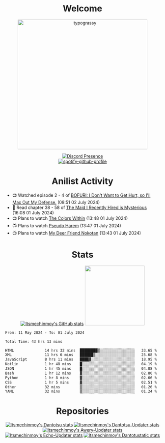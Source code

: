 <div align="center">

# Welcome
<a href="https://github.com/kawarimidoll/typograssy">
    <img alt="typograssy" src="https://typograssy.deno.dev/api?text=%E3%82%88%E3%81%86%E3%81%93%E3%81%9D%E3%81%BF%E3%81%AA%E3%81%95%E3%82%93%20-%20Itsmechinmoy--&&l0=none&l1=82d9d0&l2=027353&l3=038c4c&l4=01402e&bg=none&frame=none&speed=100&comment=" width="421.99">
</a>

[![Discord Presence](https://lanyard.cnrad.dev/api/523539866311720963?theme=dark&bg=Oe1116&animated=false&hideDiscrim=true&borderRadius=30px&hideActivity=whenNotUsed)](https://discord.com/users/523539866311720963)<br>
[![spotify-github-profile](https://spotify-github-profile.kittinanx.com/api/view?uid=31zczwoe3obxakjgkio7anubhkaq&cover_image=true&theme=novatorem&show_offline=true&background_color=121212&interchange=false&bar_color=53b14f&bar_color=ffffff&bar_color_cover=false)](https://spotify-github-profile.vercel.app/api/view?uid=31zczwoe3obxakjgkio7anubhkaq&redirect=true)
</div>

<div align="center">

# Anilist Activity
</div>
<!-- ANILIST_ACTIVITY:start -->

-   📺 Watched episode 2 - 4 of [BOFURI: I Don't Want to Get Hurt, so I'll Max Out My Defense.](https://anilist.co/anime/106479) (08:51 02 July 2024)
-   📖 Read chapter 38 - 58 of [The Maid I Recently Hired is Mysterious](https://anilist.co/manga/114917) (16:08 01 July 2024)
-   📺 Plans to watch [The Colors Within](https://anilist.co/anime/158166) (13:48 01 July 2024)
-   📺 Plans to watch [Pseudo Harem](https://anilist.co/anime/163623) (13:47 01 July 2024)
-   📺 Plans to watch [My Deer Friend Nokotan](https://anilist.co/anime/175977) (13:43 01 July 2024)

<!-- ANILIST_ACTIVITY:end -->
<div align="center">
    
# Stats
[![Itsmechinmoy's GitHub stats](https://github-readme-stats.vercel.app/api?username=itsmechinmoy&show_icons=true&theme=algolia)](https://github.com/anuraghazra/github-readme-stats)
<img src="https://github-readme-stackoverflow.vercel.app/?userID=25004176&theme=dark" height="194"/>
</div>
<!--START_SECTION:waka-->

```txt
From: 11 May 2024 - To: 01 July 2024

Total Time: 43 hrs 13 mins

HTML              14 hrs 32 mins  ████████▒░░░░░░░░░░░░░░░░   33.65 %
XML               11 hrs 6 mins   ██████▒░░░░░░░░░░░░░░░░░░   25.68 %
JavaScript        8 hrs 11 mins   ████▓░░░░░░░░░░░░░░░░░░░░   18.95 %
Kotlin            1 hr 48 mins    █░░░░░░░░░░░░░░░░░░░░░░░░   04.19 %
JSON              1 hr 45 mins    █░░░░░░░░░░░░░░░░░░░░░░░░   04.08 %
Bash              1 hr 12 mins    ▓░░░░░░░░░░░░░░░░░░░░░░░░   02.80 %
Python            1 hr 8 mins     ▓░░░░░░░░░░░░░░░░░░░░░░░░   02.66 %
CSS               1 hr 5 mins     ▓░░░░░░░░░░░░░░░░░░░░░░░░   02.51 %
Other             32 mins         ▒░░░░░░░░░░░░░░░░░░░░░░░░   01.26 %
YAML              32 mins         ▒░░░░░░░░░░░░░░░░░░░░░░░░   01.24 %
```

<!--END_SECTION:waka-->
<div align="center">

# Repositories
[![Itsmechinmoy's Dantotsu stats](https://github-readme-stats.vercel.app/api/pin/?username=itsmechinmoy&repo=dantotsu&show_icons=true&theme=algolia&description_lines_count=1)](https://github.com/itsmechinmoy/dantotsu)
[![Itsmechinmoy's Dantotsu-Updater stats](https://github-readme-stats.vercel.app/api/pin/?username=itsmechinmoy&repo=dantotsu-updater&show_icons=true&theme=algolia&description_lines_count=1)](https://github.com/itsmechinmoy/dantotsu-updater)
[![Itsmechinmoy's Awery-Updater stats](https://github-readme-stats.vercel.app/api/pin/?username=itsmechinmoy&repo=awery-updater&show_icons=true&theme=algolia&description_lines_count=1)](https://github.com/itsmechinmoy/awery-updater)
[![Itsmechinmoy's Echo-Updater stats](https://github-readme-stats.vercel.app/api/pin/?username=itsmechinmoy&repo=echo-updater&show_icons=true&theme=algolia&description_lines_count=1)](https://github.com/itsmechinmoy/echo-updater)
[![Itsmechinmoy's Dantotustatic stats](https://github-readme-stats.vercel.app/api/pin/?username=itsmechinmoy&repo=dantotustatic&show_icons=true&theme=algolia&description_lines_count=1)](https://github.com/itsmechinmoy/dantotustatic)
</div>
